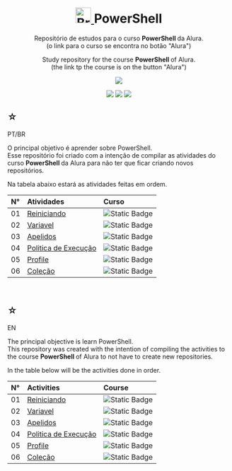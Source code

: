 <h1 align="center">
    <a href="https://pokemondb.net/pokedex/bronzor">
        <img width="35" src="https://img.pokemondb.net/sprites/black-white/anim/normal/bronzor.gif" alt="Bronzor">
    </a>
    <span>PowerShell</span>
</h1>

<div align="center">

Repositório de estudos para o curso <strong> PowerShell </strong> da Alura. <br> (o link para o curso se encontra no botão "Alura")


Study repository for the course <strong> PowerShell </strong> of Alura. <br> (the link tp the course is on the button "Alura")

[![](https://img.shields.io/badge/Powershell-black?style=for-the-badge&logo=powershell)](https://cursos.alura.com.br/course/powershell-parte2)

[![](https://img.shields.io/badge/my%20profile-blue?style=for-the-badge)](https://www.linkedin.com/in/hakuakai/)
[![](https://img.shields.io/badge/alura%2001-white?style=for-the-badge)](https://cursos.alura.com.br/course/powershell-parte1)
[![](https://img.shields.io/badge/alura%2002-blue?style=for-the-badge)](https://cursos.alura.com.br/course/powershell-parte2)

</div>
<div>
    <h2>☆</h2>
    <p>PT/BR</p>
    <p>
    O principal objetivo é aprender sobre PowerShell.<br>
    Esse repositório foi criado com a intenção de compilar as atividades do curso <strong> PowerShell </strong> da Alura para não ter que ficar criando novos repositórios.</p>
    <p>Na tabela abaixo estará as atividades feitas em ordem. </p>
    <table>
        <thead>
            <tr align="left">
                <th>N°</th>
                <th>Atividades</th>
                <th>Curso</th>
            </tr>
        </thead>
    <tbody align="left">
        <tr>
            <td>01</td>
            <td> 
                <a href="https://github.com/HakuGarcia/PowerShell/tree/f482cc837479bccd71bb8e595634a91587b91790/reiniciando">Reiniciando</a>
            </td>
            <td>
                <img alt="Static Badge" src="https://img.shields.io/badge/alura%2001-white?style=for-the-badge">
            </td>
        </tr>
        <tr>
            <td>02</td>
            <td> 
                <a href="https://github.com/HakuGarcia/PowerShell/blob/f482cc837479bccd71bb8e595634a91587b91790/variavel.txt">Variavel</a>
            </td>
            <td>
                <img alt="Static Badge" src="https://img.shields.io/badge/alura%2001-white?style=for-the-badge">
            </td>
        </tr>
        <tr>
            <td>03</td>
            <td> 
                <a href="https://github.com/HakuGarcia/PowerShell/blob/f482cc837479bccd71bb8e595634a91587b91790/apelidos.txt">Apelidos</a>
            </td>
            <td>
                <img alt="Static Badge" src="https://img.shields.io/badge/alura%2001-white?style=for-the-badge">
            </td>
        </tr>
        <tr>
            <td>04</td>
            <td> 
                <a href="https://github.com/HakuGarcia/PowerShell/blob/f482cc837479bccd71bb8e595634a91587b91790/politicadeexec.txt">Politica de Execução</a>
            </td>
            <td>
                <img alt="Static Badge" src="https://img.shields.io/badge/alura%2001-white?style=for-the-badge">
            </td>
        </tr>
        <tr>
            <td>05</td>
            <td> 
                <a href="https://github.com/HakuGarcia/PowerShell/blob/f482cc837479bccd71bb8e595634a91587b91790/profile.ps1">Profile</a>
            </td>
            <td>
                <img alt="Static Badge" src="https://img.shields.io/badge/alura%2001-white?style=for-the-badge">
            </td>
        </tr>
        <tr>
            <td>06</td>
            <td> 
                <a href="https://github.com/HakuGarcia/PowerShell/blob/f482cc837479bccd71bb8e595634a91587b91790/profile.ps1">Coleção</a>
            </td>
            <td>
                <img alt="Static Badge" src="https://img.shields.io/badge/alura%2001-white?style=for-the-badge">
            </td>
        </tr>
    </tbody>
    <tfoot></tfoot>
    </table>
</div>

   <br>

<div>
    <h2>☆</h2>
    <p>EN</p>
    <p>
    The principal objective is learn PowerShell.<br>
    This repository was created with the intention of compiling the activities to the course <strong> PowerShell </strong> of Alura to not have to create new repositories.</p>
    <p>In the table below will be the activities done in order.</p>
    <table>
        <thead>
            <tr align="left">
                <th>N°</th>
                <th>Activities</th>
                <th>Course</th>
            </tr>
        </thead>
    <tbody align="left">
       <tr>
            <td>01</td>
            <td> 
                <a href="https://github.com/HakuGarcia/PowerShell/tree/f482cc837479bccd71bb8e595634a91587b91790/reiniciando">Reiniciando</a>
            </td>
            <td>
                <img alt="Static Badge" src="https://img.shields.io/badge/alura%2001-white?style=for-the-badge">
            </td>
        </tr>
        <tr>
            <td>02</td>
            <td> 
                <a href="https://github.com/HakuGarcia/PowerShell/blob/f482cc837479bccd71bb8e595634a91587b91790/variavel.txt">Variavel</a>
            </td>
            <td>
                <img alt="Static Badge" src="https://img.shields.io/badge/alura%2001-white?style=for-the-badge">
            </td>
        </tr>
        <tr>
            <td>03</td>
            <td> 
                <a href="https://github.com/HakuGarcia/PowerShell/blob/f482cc837479bccd71bb8e595634a91587b91790/apelidos.txt">Apelidos</a>
            </td>
            <td>
                <img alt="Static Badge" src="https://img.shields.io/badge/alura%2001-white?style=for-the-badge">
            </td>
        </tr>
        <tr>
            <td>04</td>
            <td> 
                <a href="https://github.com/HakuGarcia/PowerShell/blob/f482cc837479bccd71bb8e595634a91587b91790/politicadeexec.txt">Politica de Execução</a>
            </td>
            <td>
                <img alt="Static Badge" src="https://img.shields.io/badge/alura%2001-white?style=for-the-badge">
            </td>
        </tr>
        <tr>
            <td>05</td>
            <td> 
                <a href="https://github.com/HakuGarcia/PowerShell/blob/f482cc837479bccd71bb8e595634a91587b91790/profile.ps1">Profile</a>
            </td>
            <td>
                <img alt="Static Badge" src="https://img.shields.io/badge/alura%2001-white?style=for-the-badge">
            </td>
        </tr>
        <tr>
            <td>06</td>
            <td> 
                <a href="https://github.com/HakuGarcia/PowerShell/blob/f482cc837479bccd71bb8e595634a91587b91790/profile.ps1">Coleção</a>
            </td>
            <td>
                <img alt="Static Badge" src="https://img.shields.io/badge/alura%2001-white?style=for-the-badge">
            </td>
        </tr>
    </tbody>
    <tfoot></tfoot>
    </table>
    
</div>
